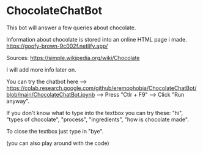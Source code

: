 # ChocolateChatBot
This bot will answer a few queries about chocolate.

Information about chocolate is stored into an online HTML page i made.
https://goofy-brown-9c002f.netlify.app/

Sources: https://simple.wikipedia.org/wiki/Chocolate

I will add more info later on.

You can try the chatbot here --> https://colab.research.google.com/github/eremophobia/ChocolateChatBot/blob/main/ChocolateChatBot.ipynb --> Press "Ctlr + F9" --> Click "Run anyway".

If you don't know what to type into the textbox you can try these: "hi", "types of chocolate", "process", "ingredients", "how is chocolate made".

To close the textbox just type in "bye".

(you can also play around with the code)
